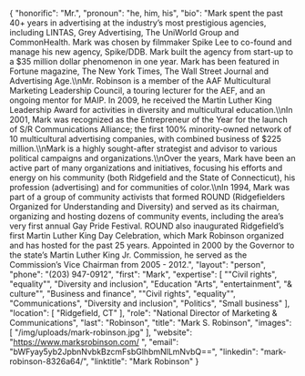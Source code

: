 {
  "honorific": "Mr.",
  "pronoun": "he, him, his",
  "bio": "Mark spent the past 40+ years in advertising at the industry’s most prestigious agencies, including LINTAS, Grey Advertising, The UniWorld Group and CommonHealth. Mark was chosen by filmmaker Spike Lee to co-found and manage his new agency, Spike/DDB. Mark built the agency from start-up to a $35 million dollar phenomenon in one year. Mark has been featured in Fortune magazine, The New York Times, The Wall Street Journal and Advertising Age.\\\nMr. Robinson is a member of the AAF Multicultural Marketing Leadership Council, a touring lecturer for the AEF, and an ongoing mentor for MAIP. In 2009, he received the Martin Luther King Leadership Award for activities in diversity and multicultural education.\\\nIn 2001, Mark was recognized as the Entrepreneur of the Year for the launch of S/R Communications Alliance; the first 100% minority-owned network of 10 multicultural advertising companies, with combined business of $225 million.\\\nMark is a highly sought-after strategist and advisor to various political campaigns and organizations.\\\nOver the years, Mark have been an active part of many organizations and initiatives, focusing his efforts and energy on his community (both Ridgefield and the State of Connecticut), his profession (advertising) and for communities of color.\\\nIn 1994, Mark was part of a group of community activists that formed ROUND (Ridgefielders Organized for Understanding and Diversity) and served as its chairman, organizing and hosting dozens of community events, including the area’s very first annual Gay Pride Festival. ROUND also inaugurated Ridgefield’s first Martin Luther King Day Celebration, which Mark Robinson organized and has hosted for the past 25 years. Appointed in 2000 by the Governor to the state’s Martin Luther King Jr. Commission, he served as the Commission’s Vice Chairman from 2005 - 2012.",
  "layout": "person",
  "phone": "(203) 947-0912",
  "first": "Mark",
  "expertise": [
    "\"Civil rights",
    "equality\"",
    "Diversity and inclusion",
    "Education \"Arts",
    "entertainment",
    "& culture\"",
    "Business and finance",
    "\"Civil rights",
    "equality\"",
    "Communications",
    "Diversity and inclusion",
    "Politics",
    "Small business"
  ],
  "location": [
    "Ridgefield, CT"
  ],
  "role": "National Director of Marketing & Communications",
  "last": "Robinson",
  "title": "Mark S. Robinson",
  "images": [
    "/img/uploads/mark-robinson.jpg"
  ],
  "website": "https://www.marksrobinson.com/ ",
  "email": "bWFyay5yb2JpbnNvbkBzcmFsbGlhbmNlLmNvbQ==",
  "linkedin": "mark-robinson-8326a64/",
  "linktitle": "Mark Robinson"
}